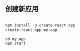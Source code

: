 ## 创建新应用


```javascript

npm install -g create-react-app
create-react-app my-app

cd my-app
npm start

```

